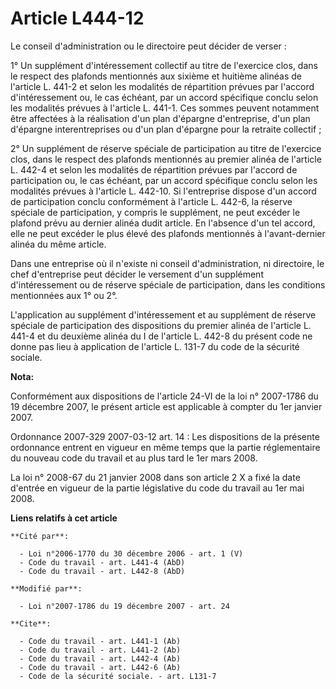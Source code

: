 # Article L444-12

Le conseil d'administration ou le directoire peut décider de verser : 

1° Un supplément d'intéressement collectif au titre de l'exercice clos, dans le respect des plafonds mentionnés aux sixième
et huitième alinéas de l'article L. 441-2 et selon les modalités de répartition prévues par l'accord d'intéressement ou, le
cas échéant, par un accord spécifique conclu selon les modalités prévues à l'article L. 441-1. Ces sommes peuvent notamment
être affectées à la réalisation d'un plan d'épargne d'entreprise, d'un plan d'épargne interentreprises ou d'un plan d'épargne
pour la retraite collectif ; 

2° Un supplément de réserve spéciale de participation au titre de l'exercice clos, dans le respect des plafonds mentionnés au
premier alinéa de l'article L. 442-4 et selon les modalités de répartition prévues par l'accord de participation ou, le cas
échéant, par un accord spécifique conclu selon les modalités prévues à l'article L. 442-10. Si l'entreprise dispose d'un
accord de participation conclu conformément à l'article L. 442-6, la réserve spéciale de participation, y compris le
supplément, ne peut excéder le plafond prévu au dernier alinéa dudit article. En l'absence d'un tel accord, elle ne peut
excéder le plus élevé des plafonds mentionnés à l'avant-dernier alinéa du même article. 

Dans une entreprise où il n'existe ni conseil d'administration, ni directoire, le chef d'entreprise peut décider le versement
d'un supplément d'intéressement ou de réserve spéciale de participation, dans les conditions mentionnées aux 1° ou 2°.

L'application au supplément d'intéressement et au supplément de réserve spéciale de participation des dispositions du premier
alinéa de l'article L. 441-4 et du deuxième alinéa du I de l'article L. 442-8 du présent code ne donne pas lieu à application
de l'article L. 131-7 du code de la sécurité sociale.

**Nota:**

Conformément aux dispositions de l'article 24-VI de la loi n° 2007-1786 du 19 décembre 2007, le présent article est
applicable à compter du 1er janvier 2007.

Ordonnance 2007-329 2007-03-12 art. 14 : Les dispositions de la présente ordonnance entrent en vigueur en même temps que la
partie réglementaire du nouveau code du travail et au plus tard le 1er mars 2008.

La loi n° 2008-67 du 21 janvier 2008 dans son article 2 X a fixé la date d'entrée en vigueur de la partie législative du code
du travail au 1er mai 2008.

**Liens relatifs à cet article**

	**Cité par**:

	  - Loi n°2006-1770 du 30 décembre 2006 - art. 1 (V)
	  - Code du travail - art. L441-4 (AbD)
	  - Code du travail - art. L442-8 (AbD)

	**Modifié par**:

	  - Loi n°2007-1786 du 19 décembre 2007 - art. 24

	**Cite**:

	  - Code du travail - art. L441-1 (Ab)
	  - Code du travail - art. L441-2 (Ab)
	  - Code du travail - art. L442-4 (Ab)
	  - Code du travail - art. L442-6 (Ab)
	  - Code de la sécurité sociale. - art. L131-7
